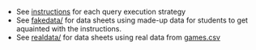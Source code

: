 
* See [instructions](./inst_games.html) for each query execution strategy
* See [fakedata/](./fakedata/) for data sheets using made-up data for students to get aquainted with the instructions.
* See [realdata/](./realdata/) for data sheets using real data from [games.csv](../games.csv)


